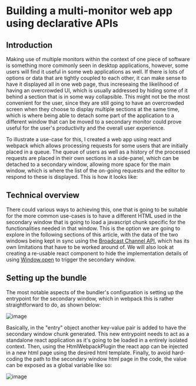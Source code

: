 # Building a multi-monitor web app using declarative APIs

## Introduction

Making use of multiple monitors within the context of one piece of software is something more commonly seen in desktop applications,
however, some users will find it useful in some web applications as well. If there is lots of options or data that are tightly coupled to each other,
it can make sense to have it displayed all in one web page, thus increseaing the likelihood of having an overcrowded UI, which is usually addressed by 
hiding some of it behind a section that is in some way collapsible. This might not be the most convenient for the user, since they are still going to have
an overcrowded screen when they choose to display multiple sections at the same time, which is where being able to detach some part of the application
to a different window that can be moved to a secondary monitor could prove useful for the user's productivity and the overall user experience.

To illustrate a use-case for this, I created a web app using react and webpack which allows processing requests for some users that are initially placed in a queue.
The queue of users as well as a history of the processed requests are placed in their own sections in a side-panel, which can be detached to a secondary window, allowing more space
for the main window, which is where the list of the on-going requests and the editor to respond to these is displayed. This is how it looks like:

## Technical overview

There could various ways to achieving this, one that is going to be suitable for the more common use-cases is to have a different HTML used in the secondary window that is going to load a javascript chunk specific for the functionalities needed in that window.
This is the option we are going to explore in the following sections of this article, with the data of the 
two windows being kept in sync using the [Broadcast Channel API](https://developer.mozilla.org/en-US/docs/Web/API/Broadcast_Channel_API), which has its own limitations 
that have to be worked around of. We will also look at creating a re-usable react component to hide the implementation details of using [Window.open](https://developer.mozilla.org/en-US/docs/Web/API/Window/open)
to trigger the secondary window.

## Setting up the bundle

The most notable aspects of the bundler's configuration is setting up the entrypoint for the secondary window, which in webpack this is rather straightforward to do, as shown below:

![image](https://github.com/user-attachments/assets/2135e16c-4b26-4b68-a683-441d96172dd3)

Basically, in the "entry" object another key-value pair is added to have the secondary window chunk generated. This new entrypoint needs to act as a standalone react application as it's going to be loaded in a entirely isolated context.
Then, using the HtmlWebpackPlugin the react app can be injected in a new html page using the desired html template. Finally, to avoid hard-coding the path to the secondary window html page in the code, the value can be exposed as a global variable like so:

![image](https://github.com/user-attachments/assets/71b49598-4b9f-4559-ba63-2494b5d824b5)

